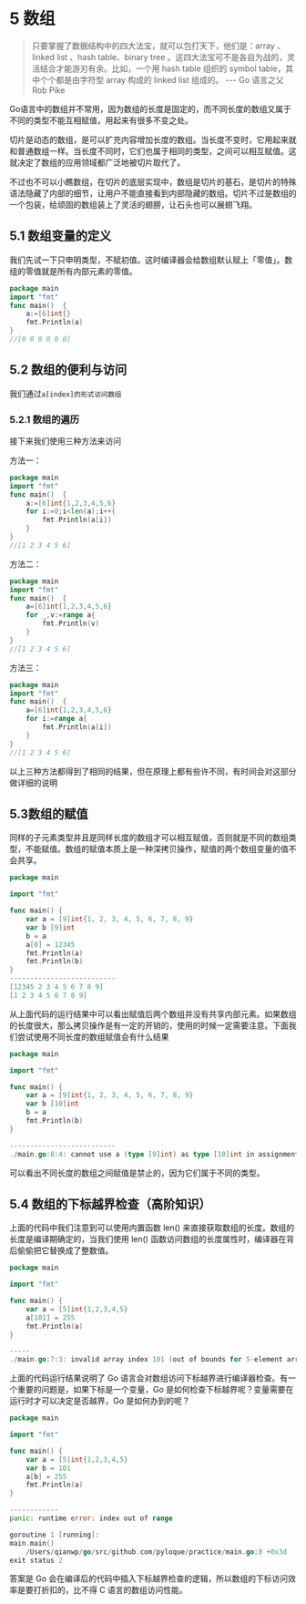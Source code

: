 # 5 数组

> 只要掌握了数据结构中的四大法宝，就可以包打天下，他们是：array 、linked list 、hash table、binary tree 。这四大法宝可不是各自为战的，灵活结合才能游刃有余。比如，一个用 hash table 组织的 symbol table，其中个个都是由字符型 array 构成的 linked list 组成的。 --- Go 语言之父 Rob Pike

Go语言中的数组并不常用，因为数组的长度是固定的，而不同长度的数组又属于不同的类型不能互相赋值，用起来有很多不变之处。

切片是动态的数组，是可以扩充内容增加长度的数组。当长度不变时，它用起来就和普通数组一样。当长度不同时，它们也属于相同的类型，之间可以相互赋值。这就决定了数组的应用领域都广泛地被切片取代了。

不过也不可以小瞧数组，在切片的底层实现中，数组是切片的基石，是切片的特殊语法隐藏了内部的细节，让用户不能直接看到内部隐藏的数组。切片不过是数组的一个包装，给顽固的数组装上了灵活的翅膀，让石头也可以展翅飞翔。

## 5.1 数组变量的定义

我们先试一下只申明类型，不赋初值。这时编译器会给数组默认赋上「零值」。数组的零值就是所有内部元素的零值。

```go
package main
import "fmt"
func main()  {
	a:=[6]int{}
	fmt.Println(a)
}
//[0 0 0 0 0 0]
```

## 5.2 数组的便利与访问

我们通过`a[index]的形式访问数组`

### 5.2.1 数组的遍历

接下来我们使用三种方法来访问

方法一：

```go
package main
import "fmt"
func main()  {
	a:=[6]int{1,2,3,4,5,6}
	for i:=0;i<len(a);i++{
		fmt.Println(a[i])
	}
}
//[1 2 3 4 5 6]
```

方法二：

```go
package main
import "fmt"
func main()  {
	a=[6]int{1,2,3,4,5,6}
	for _,v:=range a{
		fmt.Println(v)
	}
}
//[1 2 3 4 5 6]
```

方法三：

```go
package main
import "fmt"
func main()  {
	a=[6]int{1,2,3,4,5,6}
	for i:=range a{
		fmt.Println(a[i])
	}
}
//[1 2 3 4 5 6]
```

以上三种方法都得到了相同的结果，但在原理上都有些许不同，有时间会对这部分做详细的说明

## 5.3数组的赋值

同样的子元素类型并且是同样长度的数组才可以相互赋值，否则就是不同的数组类型，不能赋值。数组的赋值本质上是一种深拷贝操作，赋值的两个数组变量的值不会共享。

```go
package main

import "fmt"

func main() {
    var a = [9]int{1, 2, 3, 4, 5, 6, 7, 8, 9}
    var b [9]int
    b = a
    a[0] = 12345
    fmt.Println(a)
    fmt.Println(b)
}
--------------------------
[12345 2 3 4 5 6 7 8 9]
[1 2 3 4 5 6 7 8 9]
```

从上面代码的运行结果中可以看出赋值后两个数组并没有共享内部元素。如果数组的长度很大，那么拷贝操作是有一定的开销的，使用的时候一定需要注意。下面我们尝试使用不同长度的数组赋值会有什么结果

```go
package main

import "fmt"

func main() {
    var a = [9]int{1, 2, 3, 4, 5, 6, 7, 8, 9}
    var b [10]int
    b = a
    fmt.Println(b)
}

--------------------------
./main.go:8:4: cannot use a (type [9]int) as type [10]int in assignment
```

可以看出不同长度的数组之间赋值是禁止的，因为它们属于不同的类型。



## 5.4 数组的下标越界检查（高阶知识）

上面的代码中我们注意到可以使用内置函数 len() 来直接获取数组的长度。数组的长度是编译期确定的，当我们使用 len() 函数访问数组的长度属性时，编译器在背后偷偷把它替换成了整数值。

```go
package main

import "fmt"

func main() {
    var a = [5]int{1,2,3,4,5}
    a[101] = 255
    fmt.Println(a)
}

-----
./main.go:7:3: invalid array index 101 (out of bounds for 5-element array)
```

上面的代码运行结果说明了 Go 语言会对数组访问下标越界进行编译器检查。有一个重要的问题是，如果下标是一个变量，Go 是如何检查下标越界呢？变量需要在运行时才可以决定是否越界，Go 是如何办到的呢？

```go
package main

import "fmt"

func main() {
    var a = [5]int{1,2,3,4,5}
    var b = 101
    a[b] = 255
    fmt.Println(a)
}

------------
panic: runtime error: index out of range

goroutine 1 [running]:
main.main()
    /Users/qianwp/go/src/github.com/pyloque/practice/main.go:8 +0x3d
exit status 2
```

答案是 Go 会在编译后的代码中插入下标越界检查的逻辑，所以数组的下标访问效率是要打折扣的，比不得 C 语言的数组访问性能。









